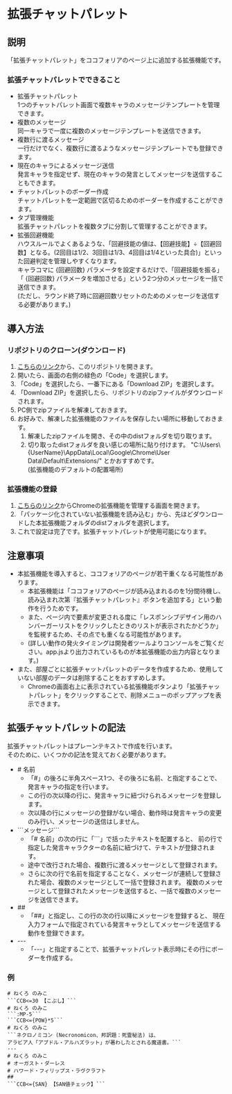 # 拡張チャットパレット
## 説明
「拡張チャットパレット」をココフォリアのページ上に追加する拡張機能です。  
### 拡張チャットパレットでできること
- 拡張チャットパレット  
1つのチャットパレット画面で複数キャラのメッセージテンプレートを管理できます。  
- 複数のメッセージ  
    同一キャラで一度に複数のメッセージテンプレートを送信できます。  
- 複数行に渡るメッセージ  
    一行だけでなく、複数行に渡るようなメッセージテンプレートでも登録できます。  
- 現在のキャラによるメッセージ送信  
    発言キャラを指定せず、現在のキャラの発言としてメッセージを送信することもできます。
- チャットパレットのボーダー作成  
    チャットパレットを一定範囲で区切るためのボーダーを作成することができます。
- タブ管理機能  
    拡張チャットパレットを複数タブに分割して管理することができます。
- 拡張回避機能  
    ハウスルールでよくあるような、「回避技能の値は、【回避技能】÷【回避回数】となる。(2回目は1/2、3回目は1/3、4回目は1/4といった具合)」といった回避判定を管理しやすくなります。  
    キャラコマに {回避回数} パラメータを設定するだけで、「回避技能を振る」「 {回避回数} パラメータを増加させる」という2つ分のメッセージを一括で送信できます。  
    (ただし、ラウンド終了時に回避回数リセットのためのメッセージを送信する必要があります。)  
## 導入方法
### リポジトリのクローン(ダウンロード)
1. [こちらのリンク](https://github.com/Lyri-Nought/ExtendedChatPalette)から、このリポジトリを開きます。
1. 開いたら、画面の右側の緑色の「Code」を選択します。
1. 「Code」を選択したら、一番下にある「Download ZIP」を選択します。
1. 「Download ZIP」を選択したら、リポジトリのzipファイルがダウンロードされます。
1. PC側でzipファイルを解凍しておきます。
1. お好みで、解凍した拡張機能のファイルを保存したい場所に移動しておきます。
    1. 解凍したzipファイルを開き、その中のdistフォルダを切り取ります。
    1. 切り取ったdistフォルダを良い感じの場所に貼り付けます。
        "C:\Users\\{UserName}\AppData\Local\Google\Chrome\User Data\Default\Extensions/" とかおすすめです。  
        (拡張機能のデフォルトの配置場所)
### 拡張機能の登録
1. [こちらのリンク](chrome://extensions/)からChromeの拡張機能を管理する画面を開きます。
1. 「パッケージ化されていない拡張機能を読み込む」から、先ほどダウンロードした本拡張機能フォルダのdistフォルダを選択します。
1. これで設定は完了です。拡張チャットパレットが使用可能になります。
## 注意事項
- 本拡張機能を導入すると、ココフォリアのページが若干重くなる可能性があります。
    - 本拡張機能は「ココフォリアのページが読み込まれるのを1分間待機し、読み込まれ次第『拡張チャットパレット』ボタンを追加する」という動作を行うためです。
    - また、ページ内で要素が変更される度に「レスポンシブデザイン用のハンバーガーリストをクリックしたときのリストが表示されたかどうか」を監視するため、その点でも重くなる可能性があります。
    - (詳しい動作の発火タイミングは開発者ツールよりコンソールをご覧ください。app.jsより出力されているものが本拡張機能の出力内容となります。)
- また、部屋ごとに拡張チャットパレットのデータを作成するため、使用していない部屋のデータは削除することをおすすめします。  
    - Chromeの画面右上に表示されている拡張機能ボタンより「拡張チャットパレット」をクリックすることで、削除メニューのポップアップを表示できます。
## 拡張チャットパレットの記法
拡張チャットパレットはプレーンテキストで作成を行います。  
そのために、いくつかの記法を覚えておく必要があります。
- \# 名前
    - 「\#」の後ろに半角スペース1つ、その後ろに名前、と指定することで、
    発言キャラの指定を行います。
    - この行の次以降の行に、発言キャラに紐づけられるメッセージを登録します。
    - 次以降の行にメッセージの登録がない場合、動作時は発言キャラの変更のみ行い、メッセージの送信はしません。
- \`\`\`メッセージ\`\`\`
    - 「\# 名前」の次の行に「\`\`\`」で括ったテキストを配置すると、
    前の行で指定した発言キャラクターの名前に紐づけて、テキストが登録されます。
    - 途中で改行された場合、複数行に渡るメッセージとして登録されます。
    - さらに次の行で名前を指定することなく、メッセージが連続して登録された場合、複数のメッセージとして一括で登録されます。
    複数のメッセージとして登録されたメッセージを送信すると、一括で複数のメッセージを送信できます。
- \#\#
    - 「\#\#」と指定し、この行の次の行以降にメッセージを登録すると、
    現在入力フォームで指定されている発言キャラとしてメッセージを送信する動作を登録できます。
- \-\-\-
    - 「\-\-\-」と指定することで、拡張チャットパレット表示時にその行にボーダーを作成する。
### 例
```
# ねくろ のみこ
```CCB<=30 【こぶし】```
# ねくろ のみこ
```:MP-5```
```CCB<={POW}*5```
# ねくろ のみこ
```ネクロノミコン (Necronomicon、邦訳題：死霊秘法) は、
アラビア人「アブドル・アルハズラット」が著わしたとされる魔道書。```
---
# ねくろ のみこ
# オーガスト・ダーレス
# ハワード・フィリップス・ラヴクラフト
##
```CCB<={SAN} 【SAN値チェック】```
```